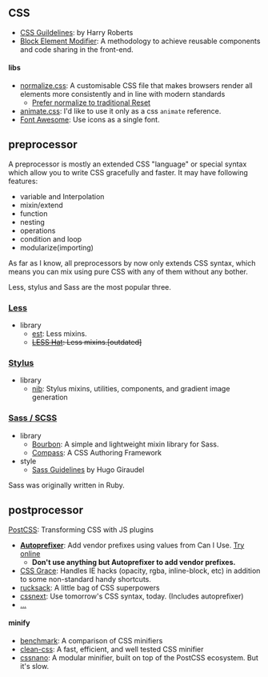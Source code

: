 ## CSS
- [CSS Guildelines](http://cssguidelin.es/): by Harry Roberts
- [Block Element Modifier](http://getbem.com/): A methodology to achieve reusable components and code sharing in the front-end.

#### libs
- [normalize.css](https://github.com/necolas/normalize.css/): A customisable CSS file that makes browsers render all elements more consistently and in line with modern standards
    + [Prefer normalize to traditional Reset](http://nicolasgallagher.com/about-normalize-css/)
- [animate.css](https://github.com/daneden/animate.css): I'd like to use it only as a css `animate` reference.
- [Font Awesome](https://github.com/FortAwesome/Font-Awesome): Use icons as a single font.

## preprocessor
A preprocessor is mostly an extended CSS "language" or special syntax which allow you to write CSS gracefully and faster. It may have following features:
- variable and Interpolation
- mixin/extend
- function
- nesting
- operations
- condition and loop
- modularize(importing)

As far as I know, all preprocessors by now only extends CSS syntax, which means you can mix using pure CSS with any of them without any bother.

Less, stylus and Sass are the most popular three.
### [Less](http://lesscss.org/)
- library
    + [est](https://github.com/ecomfe/est): Less mixins.
    + <del>[LESS Hat](https://github.com/madebysource/lesshat): Less mixins.[outdated]<del>

### [Stylus](http://learnboost.github.io/stylus/)
- library
    - [nib](https://github.com/tj/nib): Stylus mixins, utilities, components, and gradient image generation

### [Sass / SCSS](http://sass-lang.com/)
- library
    - [Bourbon](https://github.com/thoughtbot/bourbon): A simple and lightweight mixin library for Sass.
    - [Compass](https://github.com/Compass/compass/): A CSS Authoring Framework
- style
    - [Sass Guidelines](http://sass-guidelin.es/) by Hugo Giraudel

Sass was originally written in Ruby.

## postprocessor
[PostCSS][]: Transforming CSS with JS plugins
- **[Autoprefixer][]**: Add vendor prefixes using values from Can I Use. [Try online](http://simevidas.jsbin.com/gufoko/quiet)
    + **Don't use anything but Autoprefixer to add vendor prefixes.**
- [CSS Grace][]: Handles IE hacks (opacity, rgba, inline-block, etc) in addition to some non-standard handy shortcuts.
- [rucksack][]: A little bag of CSS superpowers
- [cssnext][]: Use tomorrow's CSS syntax, today. (Includes autoprefixer)
- [...](https://github.com/postcss/postcss#plugins)

#### minify
- [benchmark](https://github.com/GoalSmashers/css-minification-benchmark): A comparison of CSS minifiers
- [clean-css][]: A fast, efficient, and well tested CSS minifier
- [cssnano][]: A modular minifier, built on top of the PostCSS ecosystem. But it's slow.

[Autoprefixer]: https://github.com/postcss/autoprefixer
[CSS Grace]: https://github.com/cssdream/cssgrace
[cssnext]: https://github.com/cssnext/cssnext
[clean-css]: https://github.com/jakubpawlowicz/clean-css
[PostCSS]: https://github.com/postcss/postcss
[rucksack]: https://github.com/simplaio/rucksack
[cssnano]: https://github.com/ben-eb/cssnano
